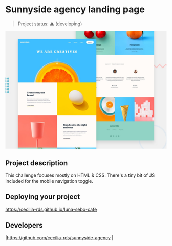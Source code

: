 # Sunnyside agency landing page

> Project status: :warning: (developing)

![Design preview for the Sunnyside agency landing page coding challenge](./design/desktop-preview.jpg)


## Project description

This challenge focuses mostly on HTML & CSS. There's a tiny bit of JS included for the mobile navigation toggle.


## Deploying your project

https://cecilia-rds.github.io/luna-sebo-cafe


## Developers

|https://github.com/cecilia-rds/sunnyside-agency |

